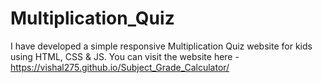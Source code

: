# Multiplication_Quiz
I have developed a simple responsive Multiplication Quiz website for kids using HTML, CSS &amp; JS. You can visit the website here - https://vishal275.github.io/Subject_Grade_Calculator/
